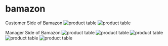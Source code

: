 # bamazon
Customer Side of Bamazon
![product table](https://i.imgur.com/2mXh6GT.png)
![product table](https://i.imgur.com/4H6wGJP.png)

Manager Side of Bamazon
![product table](https://i.imgur.com/o0Gtkau.png)
![product table](https://i.imgur.com/hcazu9b.png)
![product table](https://i.imgur.com/llFOy2K.png)
![product table](https://i.imgur.com/HHnPMFk.png)
![product table](https://i.imgur.com/NTvn6oS.png)
